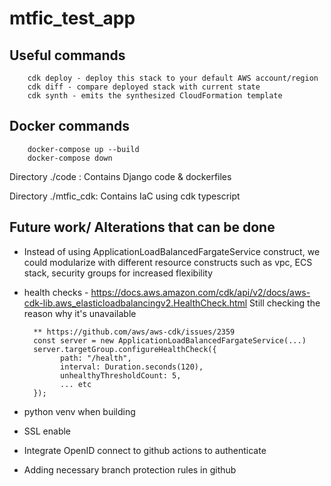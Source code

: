 # mtfic_test_app

## Useful commands
        cdk deploy - deploy this stack to your default AWS account/region
        cdk diff - compare deployed stack with current state
        cdk synth - emits the synthesized CloudFormation template

## Docker commands
        docker-compose up --build
        docker-compose down

Directory ./code : Contains Django code & dockerfiles

Directory ./mtfic_cdk: Contains IaC using cdk typescript


## Future work/ Alterations that can be done
* Instead of using ApplicationLoadBalancedFargateService construct, we could modularize with different resource constructs such as vpc, ECS stack, security groups for increased flexibility
* health checks - https://docs.aws.amazon.com/cdk/api/v2/docs/aws-cdk-lib.aws_elasticloadbalancingv2.HealthCheck.html
        Still checking the reason why it's unavailable

        ** https://github.com/aws/aws-cdk/issues/2359
        const server = new ApplicationLoadBalancedFargateService(...)
        server.targetGroup.configureHealthCheck({
              path: "/health",
              interval: Duration.seconds(120),
              unhealthyThresholdCount: 5,
              ... etc
        }); 

* python venv when building
* SSL enable
* Integrate OpenID connect to github actions to authenticate
* Adding necessary branch protection rules in github
